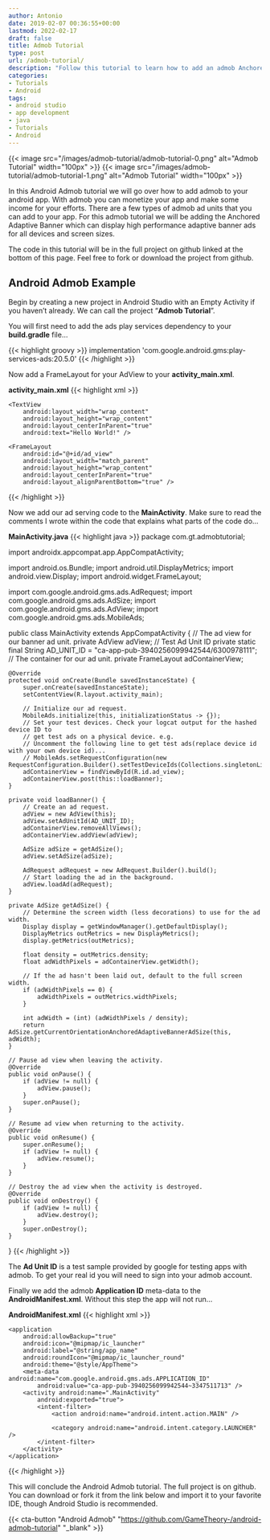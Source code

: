 ```yaml
---
author: Antonio
date: 2019-02-07 00:36:55+00:00
lastmod: 2022-02-17
draft: false
title: Admob Tutorial
type: post
url: /admob-tutorial/
description: "Follow this tutorial to learn how to add an admob Anchored Adaptive Banner to your Android app. By adding admob you can monetize your app to generate some income."
categories:
- Tutorials
- Android
tags:
- android studio
- app development
- java
- Tutorials
- Android
---
```


{{< image src="/images/admob-tutorial/admob-tutorial-0.png" alt="Admob Tutorial" width="100px" >}}
{{< image src="/images/admob-tutorial/admob-tutorial-1.png" alt="Admob Tutorial" width="100px" >}}

In this Android Admob tutorial we will go over how to add admob to your android app. With admob you can monetize your app and make some income for your efforts. There are a few types of admob ad units that you can add to your app. For this admob tutorial we will be adding the Anchored Adaptive Banner which can display high performance adaptive banner ads for all devices and screen sizes.

<!--more-->

The code in this tutorial will be in the full project on github linked at the bottom of this page. Feel free to fork or download the project from github.

## Android Admob Example

Begin by creating a new project in Android Studio with an Empty Activity if you haven’t already. We can call the project “**Admob Tutorial**”.

You will first need to add the ads play services dependency to your **build.gradle** file…

{{< highlight groovy >}}
implementation 'com.google.android.gms:play-services-ads:20.5.0'
{{< /highlight >}}

Now add a FrameLayout for your AdView to your **activity_main.xml**.

**activity_main.xml**
{{< highlight xml >}}
<?xml version="1.0" encoding="utf-8"?>
<RelativeLayout xmlns:android="http://schemas.android.com/apk/res/android"
    xmlns:tools="http://schemas.android.com/tools"
    android:layout_width="match_parent"
    android:layout_height="match_parent"
    tools:context=".MainActivity">

    <TextView
        android:layout_width="wrap_content"
        android:layout_height="wrap_content"
        android:layout_centerInParent="true"
        android:text="Hello World!" />

    <FrameLayout
        android:id="@+id/ad_view"
        android:layout_width="match_parent"
        android:layout_height="wrap_content"
        android:layout_centerInParent="true"
        android:layout_alignParentBottom="true" />
</RelativeLayout>
{{< /highlight >}}

Now we add our ad serving code to the **MainActivity**. Make sure to read the comments I wrote within the code that explains what parts of the code do…

<!--adsense-->

**MainActivity.java**
{{< highlight java >}}
package com.gt.admobtutorial;

import androidx.appcompat.app.AppCompatActivity;

import android.os.Bundle;
import android.util.DisplayMetrics;
import android.view.Display;
import android.widget.FrameLayout;

import com.google.android.gms.ads.AdRequest;
import com.google.android.gms.ads.AdSize;
import com.google.android.gms.ads.AdView;
import com.google.android.gms.ads.MobileAds;

public class MainActivity extends AppCompatActivity {
    // The ad view for our banner ad unit.
    private AdView adView;
    // Test Ad Unit ID
    private static final String AD_UNIT_ID = "ca-app-pub-3940256099942544/6300978111";
    // The container for our ad unit.
    private FrameLayout adContainerView;

    @Override
    protected void onCreate(Bundle savedInstanceState) {
        super.onCreate(savedInstanceState);
        setContentView(R.layout.activity_main);

        // Initialize our ad request.
        MobileAds.initialize(this, initializationStatus -> {});
        // Set your test devices. Check your logcat output for the hashed device ID to
        // get test ads on a physical device. e.g.
        // Uncomment the following line to get test ads(replace device id with your own device id)...
        // MobileAds.setRequestConfiguration(new RequestConfiguration.Builder().setTestDeviceIds(Collections.singletonList("102C2C747D96B6BBFC45B9E7D9238BE9")).build());
        adContainerView = findViewById(R.id.ad_view);
        adContainerView.post(this::loadBanner);
    }

    private void loadBanner() {
        // Create an ad request.
        adView = new AdView(this);
        adView.setAdUnitId(AD_UNIT_ID);
        adContainerView.removeAllViews();
        adContainerView.addView(adView);

        AdSize adSize = getAdSize();
        adView.setAdSize(adSize);

        AdRequest adRequest = new AdRequest.Builder().build();
        // Start loading the ad in the background.
        adView.loadAd(adRequest);
    }

    private AdSize getAdSize() {
        // Determine the screen width (less decorations) to use for the ad width.
        Display display = getWindowManager().getDefaultDisplay();
        DisplayMetrics outMetrics = new DisplayMetrics();
        display.getMetrics(outMetrics);

        float density = outMetrics.density;
        float adWidthPixels = adContainerView.getWidth();

        // If the ad hasn't been laid out, default to the full screen width.
        if (adWidthPixels == 0) {
            adWidthPixels = outMetrics.widthPixels;
        }

        int adWidth = (int) (adWidthPixels / density);
        return AdSize.getCurrentOrientationAnchoredAdaptiveBannerAdSize(this, adWidth);
    }

    // Pause ad view when leaving the activity.
    @Override
    public void onPause() {
        if (adView != null) {
            adView.pause();
        }
        super.onPause();
    }

    // Resume ad view when returning to the activity.
    @Override
    public void onResume() {
        super.onResume();
        if (adView != null) {
            adView.resume();
        }
    }

    // Destroy the ad view when the activity is destroyed.
    @Override
    public void onDestroy() {
        if (adView != null) {
            adView.destroy();
        }
        super.onDestroy();
    }

}
{{< /highlight >}}

The **Ad Unit ID** is a test sample provided by google for testing apps with admob. To get your real id you will need to sign into your admob account.

Finally we add the admob **Application ID** meta-data to the **AndroidManifest.xml**. Without this step the app will not run…

**AndroidManifest.xml**
{{< highlight xml >}}
<?xml version="1.0" encoding="utf-8"?>
<manifest xmlns:android="http://schemas.android.com/apk/res/android"
    package="com.gt.admobtutorial">

    <application
        android:allowBackup="true"
        android:icon="@mipmap/ic_launcher"
        android:label="@string/app_name"
        android:roundIcon="@mipmap/ic_launcher_round"
        android:theme="@style/AppTheme">
        <meta-data android:name="com.google.android.gms.ads.APPLICATION_ID"
            android:value="ca-app-pub-3940256099942544~3347511713" />
        <activity android:name=".MainActivity"
            android:exported="true">
            <intent-filter>
                <action android:name="android.intent.action.MAIN" />

                <category android:name="android.intent.category.LAUNCHER" />
            </intent-filter>
        </activity>
    </application>

</manifest>
{{< /highlight >}}

This will conclude the Android Admob tutorial. The full project is on github. You can download or fork it from the link below and import it to your favorite IDE, though Android Studio is recommended.

{{< cta-button "Android Admob" "https://github.com/GameTheory-/android-admob-tutorial" "_blank" >}}
